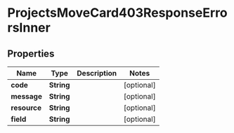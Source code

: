 

# ProjectsMoveCard403ResponseErrorsInner


## Properties

| Name | Type | Description | Notes |
|------------ | ------------- | ------------- | -------------|
|**code** | **String** |  |  [optional] |
|**message** | **String** |  |  [optional] |
|**resource** | **String** |  |  [optional] |
|**field** | **String** |  |  [optional] |



